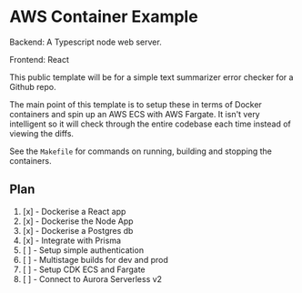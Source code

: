 # AWS Container Example

Backend:
A Typescript node web server.

Frontend:
React

This public template will be for a simple text summarizer error checker for a Github repo.

The main point of this template is to setup these in terms of Docker containers and spin up an AWS ECS with AWS Fargate. It isn't very intelligent so it will check through the entire codebase each time instead of viewing the diffs.

See the `Makefile` for commands on running, building and stopping the containers.

## Plan

1. [x] - Dockerise a React app
2. [x] - Dockerise the Node App
3. [x] - Dockerise a Postgres db
4. [x] - Integrate with Prisma
5. [ ] - Setup simple authentication
6. [ ] - Multistage builds for dev and prod
7. [ ] - Setup CDK ECS and Fargate
8. [ ] - Connect to Aurora Serverless v2
